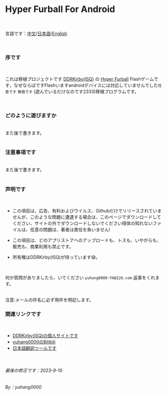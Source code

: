 Hyper Furball For Android
============================
<br>

言語です：[中文](Readme.md)/[日本語](Readme_JP.md)/[English](Readme_EN.md)

<br>

### 序です

<br>

  これは移植プロジェクトです [DDRKirby(ISQ)](https://www.ddrkirby.com/) の [Hyper Furball](https://ddrkirby.com/games/hyper-furball/hyper-furball.html)  Flashゲームです，なぜならばですFlashいますandroidデバイスには対応していませんでした`任意です` `無償です` (遊んでいるだけなのです2333)移植プログラムです。

<br>

### どのように遊びますか

<br>
また後で書きます。
<br>
<br>

### 注意事項です

<br>
また後で書きます。
<br>
<br>

### 声明です

<br>

* この項目は、広告、有料およびウイルス、Githubだけでリリースされていませんが、このような問題に遭遇する場合は、このページでダウンロードしてください、サイトの外でダウンロードしないでください得体の知れないファイルは、任意の問題は、著者は責任を負いません!

* この項目は、どのアプリストアへのアップロードも、トスも、いやがらも、販売も、商業利用も禁止です。

* 所有権はDDRKirby(ISQ)が持っています😅。

<br>

何か質問がありましたら、いてください `yuhang0000-YH@126.com` 返事をくれます。

<br>
注意:メールの件名に必ず用件を明記します。
<br>

### 関連リンクです

<br>

*  [DDRKirby(ISQ)の個人サイトです](https://www.ddrkirby.com/)
*  [yuhang0000のBilibili](https://space.bilibili.com/291050629/)
*  [日本語翻訳ツールです](https://fanyi.youdao.com/)

<br>

###### 最後の修正です：2023-9-10

###### By：yuhang0000
